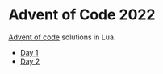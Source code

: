# Advent of Code 2022

[Advent of code](https://adventofcode.com/2022) solutions in Lua.

* [Day 1](./src/day1/day1.lua)
* [Day 2](./src/day2/day2.lua)
